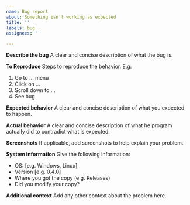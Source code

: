 ```yaml
---
name: Bug report
about: Something isn't working as expected
title: ''
labels: bug
assignees: ''

---
```


**Describe the bug**
A clear and concise description of what the bug is.

**To Reproduce**
Steps to reproduce the behavior. E.g:
1. Go to ... menu
2. Click on ...
3. Scroll down to ...
4. See bug

**Expected behavior**
A clear and concise description of what you expected to happen.

**Actual behavior**
A clear and concise description of what he program actually did to contradict what is expected.

**Screenshots**
If applicable, add screenshots to help explain your problem.

**System information**
Give the following information:
 - OS: [e.g. Windows, Linux]
 - Version [e.g. 0.4.0]
 - Where you got the copy (e.g. Releases)
 - Did you modify your copy?

**Additional context**
Add any other context about the problem here.
